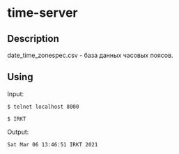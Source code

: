# time-server
## Description
date_time_zonespec.csv - база данных часовых поясов.
## Using
Input:

`$ telnet localhost 8000`

`$ IRKT`

Output:

`Sat Mar 06 13:46:51 IRKT 2021`
